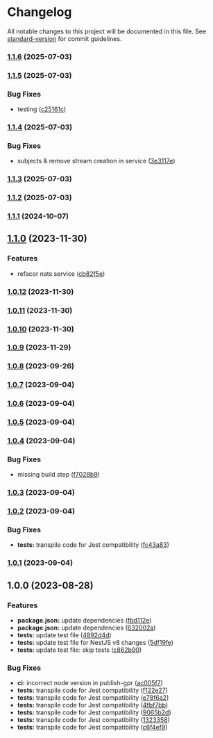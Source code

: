 # Changelog

All notable changes to this project will be documented in this file. See [standard-version](https://github.com/conventional-changelog/standard-version) for commit guidelines.

### [1.1.6](https://github.com/MirasysSolutions/nestjs-jetstream-transporter/compare/v1.1.5...v1.1.6) (2025-07-03)

### [1.1.5](https://github.com/MirasysSolutions/nestjs-jetstream-transporter/compare/v1.1.4...v1.1.5) (2025-07-03)


### Bug Fixes

* testing ([c25161c](https://github.com/MirasysSolutions/nestjs-jetstream-transporter/commit/c25161c8a9cbc39d931a3791ebd67a8614483613))

### [1.1.4](https://github.com/MirasysSolutions/nestjs-jetstream-transporter/compare/v1.1.3...v1.1.4) (2025-07-03)


### Bug Fixes

* subjects & remove stream creation in service ([3e3117e](https://github.com/MirasysSolutions/nestjs-jetstream-transporter/commit/3e3117e8e43f20de3c154f70193679b05be159e2))

### [1.1.3](https://github.com/MirasysSolutions/nestjs-jetstream-transporter/compare/v1.1.2...v1.1.3) (2025-07-03)

### [1.1.2](https://github.com/MirasysSolutions/nestjs-jetstream-transporter/compare/v1.1.1...v1.1.2) (2025-07-03)

### [1.1.1](https://github.com/MirasysSolutions/nestjs-jetstream-transporter/compare/v1.1.0...v1.1.1) (2024-10-07)

## [1.1.0](https://github.com/MirasysSolutions/nestjs-jetstream-transporter/compare/v1.0.12...v1.1.0) (2023-11-30)


### Features

* refacor nats service ([cb82f5e](https://github.com/MirasysSolutions/nestjs-jetstream-transporter/commit/cb82f5eace19e6dff683818d35915ec9a305c0c7))

### [1.0.12](https://github.com/MirasysSolutions/nestjs-jetstream-transporter/compare/v1.0.11...v1.0.12) (2023-11-30)

### [1.0.11](https://github.com/MirasysSolutions/nestjs-jetstream-transporter/compare/v1.0.10...v1.0.11) (2023-11-30)

### [1.0.10](https://github.com/MirasysSolutions/nestjs-jetstream-transporter/compare/v1.0.9...v1.0.10) (2023-11-30)

### [1.0.9](https://github.com/MirasysSolutions/nestjs-jetstream-transporter/compare/v1.0.8...v1.0.9) (2023-11-29)

### [1.0.8](https://github.com/MirasysSolutions/nestjs-jetstream-transporter/compare/v1.0.7...v1.0.8) (2023-09-26)

### [1.0.7](https://github.com/MirasysSolutions/nestjs-jetstream-transporter/compare/v1.0.6...v1.0.7) (2023-09-04)

### [1.0.6](https://github.com/MirasysSolutions/nestjs-jetstream-transporter/compare/v1.0.5...v1.0.6) (2023-09-04)

### [1.0.5](https://github.com/MirasysSolutions/nestjs-jetstream-transporter/compare/v1.0.4...v1.0.5) (2023-09-04)

### [1.0.4](https://github.com/MirasysSolutions/nestjs-jetstream-transporter/compare/v1.0.3...v1.0.4) (2023-09-04)


### Bug Fixes

* missing build step ([f7028b9](https://github.com/MirasysSolutions/nestjs-jetstream-transporter/commit/f7028b95a018a43ed5ac0d7e999c8618603334e4))

### [1.0.3](https://github.com/MirasysSolutions/nestjs-jetstream-transporter/compare/v1.0.2...v1.0.3) (2023-09-04)

### [1.0.2](https://github.com/MirasysSolutions/nestjs-jetstream-transporter/compare/v1.0.0...v1.0.2) (2023-09-04)


### Bug Fixes

* **tests:** transpile code for Jest compatibility ([fc43a83](https://github.com/MirasysSolutions/nestjs-jetstream-transporter/commit/fc43a83b1f6f64def115f20a2eeed031c717554c))

### [1.0.1](https://github.com/MirasysSolutions/nestjs-jetstream-transporter/compare/v1.0.0...v1.0.1) (2023-09-04)

## 1.0.0 (2023-08-28)


### Features

* **package.json:** update dependencies ([fbd112e](https://github.com/MirasysSolutions/nestjs-jetstream-transporter/commit/fbd112e767970d730de27ca95ebd82469fcb972e))
* **package.json:** update dependencies ([632002a](https://github.com/MirasysSolutions/nestjs-jetstream-transporter/commit/632002aba607985635cd7ffe532dbe916ba7ffaa))
* **tests:** update test file ([4892d4d](https://github.com/MirasysSolutions/nestjs-jetstream-transporter/commit/4892d4dff313db585e91331f57afb029bb0fc860))
* **tests:** update test file for NestJS v8 changes ([5df19fe](https://github.com/MirasysSolutions/nestjs-jetstream-transporter/commit/5df19fe356fb51267a79c0734d3a216e76c3b2c4))
* **tests:** update test file: skip tests ([c862b90](https://github.com/MirasysSolutions/nestjs-jetstream-transporter/commit/c862b9021ece10da4aac831a16daad39308f173d))


### Bug Fixes

* **ci:** incorrect node version in publish-gpr ([ac005f7](https://github.com/MirasysSolutions/nestjs-jetstream-transporter/commit/ac005f71f4e8828d18308521553c0beb76197db4))
* **tests:** transpile code for Jest compatibility ([f122e27](https://github.com/MirasysSolutions/nestjs-jetstream-transporter/commit/f122e275dad0e60bca28ffa2a8e3a6762ad5526e))
* **tests:** transpile code for Jest compatibility ([e78f6a2](https://github.com/MirasysSolutions/nestjs-jetstream-transporter/commit/e78f6a20a9e21f592227c9d47e65208acd802a04))
* **tests:** transpile code for Jest compatibility ([4fbf7bb](https://github.com/MirasysSolutions/nestjs-jetstream-transporter/commit/4fbf7bbaf68858b70babb1b3e53e41ff5ab9e7f5))
* **tests:** transpile code for Jest compatibility ([9065b2d](https://github.com/MirasysSolutions/nestjs-jetstream-transporter/commit/9065b2d510abf244dc55112cdda17731bf7eb6dd))
* **tests:** transpile code for Jest compatibility ([1323358](https://github.com/MirasysSolutions/nestjs-jetstream-transporter/commit/132335826fa75a9ed8f9912ef0b144f4aeaa4929))
* **tests:** transpile code for Jest compatibility ([c6f4ef9](https://github.com/MirasysSolutions/nestjs-jetstream-transporter/commit/c6f4ef9bb3945fe6f949c303c493a4d044aaeb70))
